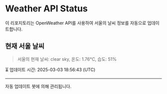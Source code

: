 
# Weather API Status

이 리포지토리는 OpenWeather API를 사용하여 서울의 날씨 정보를 자동으로 업데이트합니다.

## 현재 서울 날씨
> 서울의 현재 날씨: clear sky, 온도: 1.76°C, 습도: 51%

⏳ 업데이트 시간: 2025-03-03 18:56:43 (UTC)

---
자동 업데이트 봇에 의해 관리됩니다.
